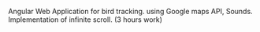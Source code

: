 Angular Web Application for bird tracking.
using Google maps API, Sounds.
Implementation of infinite scroll.
(3 hours work)
